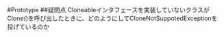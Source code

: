 #Prototype
##疑問点
Cloneableインタフェースを実装していないクラスがClone()を呼び出したときに、どのようにしてCloneNotSuppotedExceptionを投げているのか
